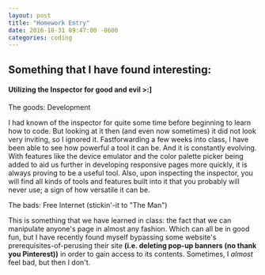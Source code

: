 ```yaml
---
layout: post
title: "Homework Entry"
date: 2016-10-31 09:47:00 -0600
categories: coding
---
```


## Something that I have found interesting: 

<h4>Utilizing the Inspector for good and evil  >:] </h4>

The goods: Development

I had known of the inspector for quite some time before beginning to learn how to code. But looking at it then (and even now sometimes) it did not look very inviting, so I ignored it. Fastforwarding a few weeks into class, I have been able to see how powerful a tool it can be. And it is constantly evolving. With features like the device emulator and the color palette picker being added to aid us further in developing responsive pages more quickly, it is always proving to be a useful tool. Also, upon inspecting the inspector, you will find all kinds of tools and features built into it that you probably will never use; a sign of how versatile it can be.

The bads: Free Internet (stickin'-it to "The Man")

This is something that we have learned in class: the fact that we can manipulate anyone's page in almost any fashion. Which can all be in good fun, but I have recently found myself bypassing some website's prerequisites-of-perusing their site <strong>(i.e. deleting pop-up banners (no thank you Pinterest))</strong> in order to gain access to its contents. Sometimes, I <em>almost</em> feel bad, but then I don't. 
